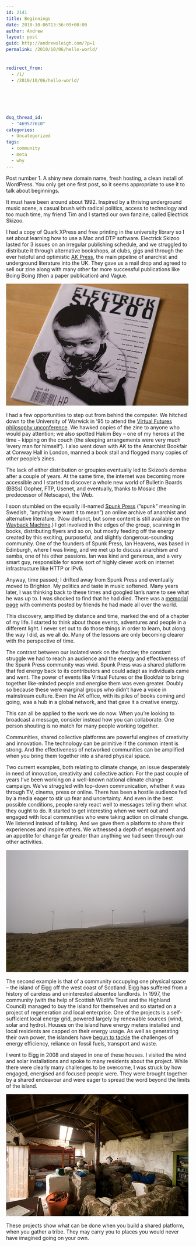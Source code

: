 ```yaml
---
id: 2141
title: Beginnings
date: 2010-10-06T13:56:09+00:00
author: Andrew
layout: post
guid: http://andrewsleigh.com/?p=1
permalink: /2010/10/06/hello-world/


redirect_from:
  - /1/
  - /2010/10/06/hello-world/





dsq_thread_id:
  - "469577610"
categories:
  - Uncategorized
tags:
  - community
  - meta
  - why
---
```

Post number 1. A shiny new domain name, fresh hosting, a clean install of WordPress. You only get one first post, so it seems appropriate to use it to talk about beginnings.<!--more-->

It must have been around about 1992. Inspired by a thriving underground music scene, a casual brush with radical politics, access to technology and too much time, my friend Tim and I started our own fanzine, called Electrick Skizoo. 

I had a copy of Quark XPress and free printing in the university library so I set about learning how to use a Mac and DTP software. Electrick Skizoo lasted for 3 issues on an irregular publishing schedule, and we struggled to distribute it through alternative bookshops, at clubs, gigs and through the ever helpful and optimistic [AK Press](http://www.akpress.org), the main pipeline of anarchist and underground literature into the UK. They gave us a mail drop and agreed to sell our zine along with many other far more successful publications like Boing Boing (then a paper publication) and Vague.

[<img class="border" src="/assets/flickr/5062386470_20b8162cbf.jpg" alt="Electrick Skizoo Issue 3"     />](http://www.flickr.com/photos/33199451@N06/5062386470/ "Electrick Skizoo Issue 3") 

I had a few opportunities to step out from behind the computer. We hitched down to the University of Warwick in &#8217;95 to attend the [Virtual Futures philosophy unconference](http://www.uni-koeln.de/phil-fak/englisch/abteilungen/berressem/ohara/vfintro.html). We hawked copies of the zine to anyone who would pay attention; we also spotted Hakim Bey – one of my heroes at the time – kipping on the couch (the sleeping arrangements were very much &#8216;every man for himself&#8217;). I also went down with AK to the Anarchist Bookfair at Conway Hall in London, manned a book stall and flogged many copies of other people&#8217;s zines.

The lack of either distribution or groupies eventually led to Skizoo&#8217;s demise after a couple of years. At the same time, the internet was becoming more accessible and I started to discover a whole new world of Bulletin Boards (BBSs) Gopher, FTP, Usenet, and eventually, thanks to Mosaic (the predecessor of Netscape), the Web.

I soon stumbled on the equally ill-named [Spunk Press](http://en.wikipedia.org/wiki/Spunk_Library) (&#8220;spunk&#8221; meaning in Swedish, &#8220;anything we want it to mean&#8221;) an online archive of anarchist and alternative literature. (Now defunct, but some content is still available on the [Wayback Machine](http://web.archive.org/web/19981202160713/http://www.spunk.org/index.html).) I got involved in the edges of the group, scanning in books, distributing flyers and so on, but mostly feeding off the energy created by this exciting, purposeful, and slightly dangerous-sounding community. One of the founders of Spunk Press, Ian Heavens, was based in Edinburgh, where I was living, and we met up to discuss anarchism and samba, one of his other passions. Ian was kind and generous, and a very smart guy, responsible for some sort of highly clever work on internet infrastructure like HTTP or IPv6. 

Anyway, time passed; I drifted away from Spunk Press and eventually moved to Brighton. My politics and taste in music softened. Many years later, I was thinking back to these times and googled Ian&#8217;s name to see what he was up to. I was shocked to find that he had died. There was a [memorial page](http://homepage.ntlworld.com/david.cavalla/ian/) with comments posted by friends he had made all over the world. 

This discovery, amplified by distance and time, marked the end of a chapter of my life. I started to think about those events, adventures and people in a different light. I never set out to do those things in order to learn, but along the way I did, as we all do. Many of the lessons are only becoming clearer with the perspective of time. 

The contrast between our isolated work on the fanzine; the constant struggle we had to reach an audience and the energy and effectiveness of the Spunk Press community was vivid. Spunk Press was a shared platform that fed energy back to its contributors and could adapt as individuals came and went. The power of events like Virtual Futures or the Bookfair to bring together like-minded people and energise them was even greater. Doubly so because these were marginal groups who didn&#8217;t have a voice in mainstream culture. Even the AK office, with its piles of books coming and going, was a hub in a global network, and that gave it a creative energy. 

This can all be applied to the work we do now. When you&#8217;re looking to broadcast a message, consider instead how you can collaborate. One person shouting is no match for many people working together.

Communities, shared collective platforms are powerful engines of creativity and innovation. The technology can be primitive if the common intent is strong. And the effectiveness of networked communities can be amplified when you bring them together into a shared physical space. 

Two current examples, both relating to climate change, an issue desperately in need of innovation, creativity and collective action. For the past couple of years I&#8217;ve been working on a well-known national climate change campaign. We&#8217;ve struggled with top-down communication, whether it was through TV, cinema, press or online. There has been a hostile audience fed by a media eager to stir up fear and uncertainty. And even in the best possible conditions, people rarely react well to messages telling them what they ought to do. It started to get interesting when we went out and engaged with local communities who were taking action on climate change. We listened instead of talking. And we gave them a platform to share their experiences and inspire others. We witnessed a depth of engagement and an appetite for change far greater than anything we had seen through our other activities.

[<img class="border" src="/assets/flickr/5062396752_958cf58f93.jpg" alt="Windfarm on Eigg"     />](http://www.flickr.com/photos/33199451@N06/5062396752/ "Windfarm on Eigg") 

The second example is that of a community occupying one physical space – the island of Eigg off the west coast of Scotland. Eigg has suffered from a history of careless and uninterested absentee landlords. In 1997, the community (with the help of Scottish Wildlife Trust and the Highland Council) managed to buy the island for themselves and so started on a project of regeneration and local enterprise. One of the projects is a self-sufficient local energy grid, powered largely by renewable sources (wind, solar and hydro). Houses on the island have energy meters installed and local residents are capped on their energy usage. As well as generating their own power, the islanders have [begun to tackle](http://islandsgoinggreen.org/about/) the challenges of energy efficiency, reliance on fossil fuels, transport and waste. 

I went to Eigg in 2008 and stayed in one of these houses. I visited the wind and solar installations and spoke to many residents about the project. While there were clearly many challenges to be overcome, I was struck by how engaged, energised and focused people were. They were brought together by a shared endeavour and were eager to spread the word beyond the limits of the island.
  
[<img class="border" src="/assets/flickr/5062393196_2508a3e882.jpg" alt="Cottage on Eigg"     />](http://www.flickr.com/photos/33199451@N06/5062393196/ "Cottage on Eigg") 

These projects show what can be done when you build a shared platform, when you gather a tribe. They may carry you to places you would never have imagined going on your own.